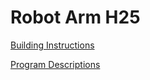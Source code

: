 # Robot Arm H25

[Building Instructions](https://le-www-live-s.legocdn.com/sc/media/lessons/mindstorms-ev3/building-instructions/ev3-model-core-set-robot-arm-h25-56cdb22c1e3a02f1770bda72862ce2bd.pdf)

[Program Descriptions](https://le-www-live-s.legocdn.com/sc/media/files/ev3-program-descriptions/ev3-program-description-robotarm-621fa90f70727e1fa8b5e82a9bdb3446.pdf)
